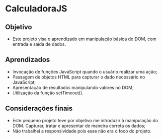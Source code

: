 # CalculadoraJS

## Objetivo
- Este projeto visa o aprendizado em manipulação básica do DOM, com entrada e saída de dados.

## Aprendizados
- Invocação de funções JavaScript quando o usuário realizar uma ação;
- Passagem de objetos HTML para capturar o dado necessário no JavaScript;
- Apresentação de resultados manipulando valores no DOM;
- Utilização da função setTimeout().

## Considerações finais
- Este pequeno projeto teve por objetivo me introduzir à manipulação do DOM. Capturar, tratar
e apresentar de maneira correta os dados;
- Não trabalhei a responsividade pois esse não era o foco do projeto.
